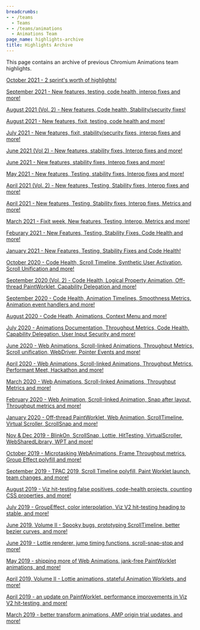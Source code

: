 ```yaml
---
breadcrumbs:
- - /teams
  - Teams
- - /teams/animations
  - Animations Team
page_name: highlights-archive
title: Highlights Archive
---
```


This page contains an archive of previous Chromium Animations team highlights.

[October 2021 - 2 sprint's worth of
highlights!](/teams/animations/highlights-archive/october-2021---2-sprints-worth-of-highlights)

[September 2021 - New features, testing, code health, interop fixes and
more!](/teams/animations/highlights-archive/september-2021---new-features-testing-code-health-interop-fixes-and-more)

[August 2021 (Vol. 2) - New features, Code health, Stability/security
fixes!](/teams/animations/highlights-archive/august-2021-vol-2---new-features-code-health-stability-security-fixes)

[August 2021 - New features, fixit, testing, code health and
more!](/teams/animations/highlights-archive/august-2021---new-features-fixit-testing-code-health-and-more)

[July 2021 - New features, fixit, stability/security fixes, interop fixes and
more!](/july-2021---new-features-fixit-stability-security-fixes-interop-fixes-and-more)

[June 2021 (Vol 2) - New features, stability fixes, Interop fixes and
more!](/teams/animations/highlights-archive/june-2021-vol-2---new-features-stability-fixes-interop-fixes-and-more)

[June 2021 - New features, stability fixes, Interop fixes and
more!](/teams/animations/highlights-archive/june-2021---new-features-stability-fixes-interop-fixes-and-more)

[May 2021 - New features, Testing, stability fixes, Interop fixes and
more!](/teams/animations/highlights-archive/may-2021---new-features-testing-stability-fixes-interop-fixes-and-more)

[April 2021 (Vol. 2) - New features, Testing, Stability fixes, Interop fixes and
more!](/teams/animations/highlights-archive/april-2021-vol-2---new-features-testing-stability-fixes-interop-fixes-and-more)

[April 2021 - New features, Testing, Stability fixes, Interop fixes, Metrics and
more!](/teams/animations/highlights-archive/april-2021---new-features-testing-stability-fixes-interop-fixes-metrics-and-more)

[March 2021 - Fixit week, New features, Testing, Interop, Metrics and
more!](/teams/animations/highlights-archive/march-2021---fixit-week-new-features-testing-interop-metrics-and-more)

[Feburary 2021 - New Features, Testing, Stability Fixes, Code Health and
more!](/teams/animations/highlights-archive/february-2021-new-features-testing-stability-fixes-code-health-and-more)

[January 2021 - New Features, Testing, Stability Fixes and Code
Health!](/teams/animations/highlights-archive/january-2021---code-health-new-features-testing-and-stability-fixes)

[October 2020 - Code Health, Scroll Timeline, Synthetic User Activation, Scroll
Unification and
more!](/teams/animations/highlights-archive/october-2020---code-health-scroll-timelines-synthetic-user-activation-scroll-unification-and-more)

[September 2020 (Vol. 2) - Code Health, Logical Property Animation, Off-thread
PaintWorklet, Capability Delegation and
more!](/teams/animations/highlights-archive/september-2020-vol-2---code-health-logical-property-animation-off-thread-paintworklet-capability-delegation-and-more)

[September 2020 - Code Health, Animation Timelines, Smoothness Metrics,
Animation event handlers and
more!](/teams/animations/highlights-archive/september-2020---code-heath-animation-timelines-smoothness-metrics-animation-event-handlers-and-more)

[August 2020 - Code Heath, Animations, Context Menu and
more!](/teams/animations/highlights-archive/august-2020---code-health-animations-context-menu-and-more)

[July 2020 - Animations Documentation, Throughput Metrics, Code Health,
Capability Delegation, User Input Security and
more!](/teams/animations/highlights-archive/animations-documentation-throughput-metrics-code-health-capability-delegation-user-input-security-and-more)

[June 2020 - Web Animations, Scroll-linked Animations, Throughput Metrics,
Scroll unification, WebDriver, Pointer Events and
more!](/teams/animations/highlights-archive/june-2020---web-animations-scroll-linked-animations-throughput-metrics-scroll-unification-webdriver-pointer-events-and-more)

[April 2020 - Web Animations, Scroll-linked Animations, Throughput Metrics,
Performant Meet, Hackathon and
more!](/teams/animations/highlights-archive/april-2020---web-animations-scroll-linked-animations-throughput-metrics-and-more)

[March 2020 - Web Animations, Scroll-linked Animations, Throughput Metrics and
more!](/teams/animations/highlights-archive/march-2020---web-animations-scroll-linked-animations-throughput-metrics-and-more)

[February 2020 - Web Animation, Scroll-linked Animation, Snap after layout,
Throughput metrics and
more!](/teams/animations/highlights-archive/web-animation-scroll-linked-animation-snap-after-layout-throughput-metrics-and-more)

[January 2020 - Off-thread PaintWorklet, Web Animation, ScrollTimeline, Virtual
Scroller, ScrollSnap and
more!](/teams/animations/highlights-archive/january-2020---off-thread-paintworklet-web-animation-scrolltimeline-virtual-scroller-scrollsnap-and-more)

[Nov & Dec 2019 - BlinkOn, ScrollSnap, Lottie, HitTesting, VirtualScroller,
WebSharedLibrary, WPT and
more!](/teams/animations/highlights-archive/nov-dec-2019---blinkon-scrollsnap-lottie-hittesting-virtualscroller-websharedlibrary-wpt-and-more)

[October 2019 - Microtasking WebAnimations, Frame Throughput metrics, Group
Effect polyfill and more!](/teams/animations/highlights-archive/october-2019)

[September 2019 - TPAC 2019, Scroll Timeline polyfill, Paint Worklet launch,
team changes, and more!](/teams/animations/highlights-archive/september-update)

[August 2019 - Viz hit-testing false positives, code-health projects, counting
CSS properties, and more!](/teams/animations/highlights-archive/august-2019)

[July 2019 - GroupEffect, color interpolation, Viz V2 hit-testing heading to
stable, and more!](/teams/animations/highlights-archive/july-2019)

[June 2019, Volume II - Spooky bugs, prototyping ScrollTimeline, better bezier
curves, and more!](/teams/animations/highlights-archive/june-2019-volume-ii)

[June 2019 - Lottie renderer, jump timing functions, scroll-snap-stop and
more!](/teams/animations/highlights-archive/june-2019)

[May 2019 - shipping more of Web Animations, jank-free PaintWorklet animations,
and more!](/teams/animations/highlights-archive/may-2019)

[April 2019, Volume II - Lottie animations, stateful Animation Worklets, and
more!](/teams/animations/highlights-archive/april-2019-volume-ii)

[April 2019 - an update on PaintWorklet, performance improvements in Viz V2
hit-testing, and more! ](/teams/animations/highlights-archive/april-2019)

[March 2019 - better transform animations, AMP origin trial updates, and
more!](/teams/animations/highlights-archive/march-2019)